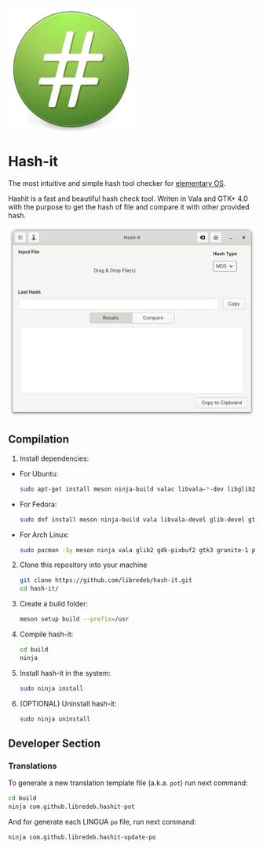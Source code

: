 ![icon](./data/icons/128/hashit.svg)
# Hash-it

The most intuitive and simple hash tool checker for [elementary OS](https://elementary.io).

Hashit is a fast and beautiful hash check tool. Writen in Vala and GTK+ 4.0 with the purpose to get the hash of file and compare it with other provided hash.

![screenshot](./screenshot.png)

## Compilation

   1. Install dependencies:
   * For Ubuntu:
      ```sh
      sudo apt-get install meson ninja-build valac libvala-*-dev libglib2.0-dev libgtk-3-dev libgranite-dev python3 python3-wheel python3-setuptools
      ```
   * For Fedora:
      ```sh
      sudo dnf install meson ninja-build vala libvala-devel glib-devel gtk3-devel granite-devel python3 python3-wheel python3-setuptools gnome-menus
      ```
   * For Arch Linux:
      ```sh
      sudo pacman -Sy meson ninja vala glib2 gdk-pixbuf2 gtk3 granite-1 python python-wheel python-setuptools
      ```
   2. Clone this repository into your machine
      ```sh
      git clone https://github.com/libredeb/hash-it.git
      cd hash-it/
      ```
   3. Create a build folder:
      ```sh
      meson setup build --prefix=/usr
      ```
   4. Compile hash-it:
      ```sh
      cd build
      ninja
      ```
   5. Install hash-it in the system:
      ```sh
      sudo ninja install
      ```
   6. (OPTIONAL) Uninstall hash-it:
      ```sh
      sudo ninja uninstall
      ```

## Developer Section

### Translations

To generate a new translation template file (a.k.a. `pot`) run next command:
```sh
cd build
ninja com.github.libredeb.hashit-pot
```

And for generate each LINGUA `po` file, run next command:
```sh
ninja com.github.libredeb.hashit-update-po
```
